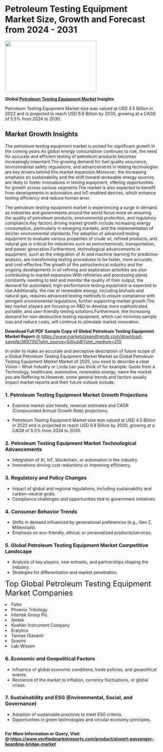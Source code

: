 <H1>Petroleum Testing Equipment Market Size, Growth and Forecast from 2024 - 2031</H1><img class="aligncenter size-medium wp-image-584254" src="https://thirdeyenews.in/wp-content/uploads/2024/09/Global-Market-Research-300x168.jpeg" alt="" width="300" height="168" /><p><strong>Global&nbsp;<a href="https://www.marketsizeandtrends.com/download-sample/369730/?utm_source=Github8j?utm_medium=210">Petroleum Testing Equipment Market</a> Insights</strong></p><p>Petroleum Testing Equipment Market size was valued at USD 4.5 Billion in 2022 and is projected to reach USD 6.8 Billion by 2030, growing at a CAGR of 5.5% from 2024 to 2030.</p><p><h2>Market Growth Insights</h2> <p>The petroleum testing equipment market is poised for significant growth in the coming years.As global energy consumption continues to rise, the need for accurate and efficient testing of petroleum products becomes increasingly important.The growing demand for fuel quality assurance, environmental safety regulations, and advancements in testing technologies are key drivers behind this market expansion.Moreover, the increasing emphasis on sustainability and the shift toward renewable energy sources are likely to foster innovations in testing equipment, offering opportunities for growth across various segments.The market is also expected to benefit from developments in automation and IoT-enabled devices, which enhance testing efficiency and reduce human error.</p> <p>The petroleum testing equipment market is experiencing a surge in demand as industries and governments around the world focus more on ensuring the quality of petroleum products, environmental protection, and regulatory compliance.Key factors driving market growth include increasing energy consumption, particularly in emerging markets, and the implementation of stricter environmental standards.The adoption of advanced testing equipment to evaluate various properties of crude oil, refined products, and natural gas is critical for industries such as petrochemicals, transportation, and power generation.Furthermore, technological advancements in equipment, such as the integration of AI and machine learning for predictive analysis, are transforming testing procedures to be faster, more accurate, and cost-effective.The growth of the petrochemical industry and the ongoing developments in oil refining and exploration activities are also contributing to market expansion.With refineries and processing plants constantly needing to test and monitor the quality of their output, the demand for automated, high-performance testing equipment is expected to rise.Additionally, the rise of renewable energy, including biofuels and natural gas, requires advanced testing methods to ensure compliance with stringent environmental regulations, further supporting market growth.The key market players are focusing on R&D to develop more sophisticated, portable, and user-friendly testing solutions.Furthermore, the increasing demand for non-destructive testing equipment, which can minimize sample loss and reduce costs, will continue to stimulate market innovation.<p><span class=""><strong>Download Full PDF Sample Copy of Global Petroleum Testing Equipment Market Report</strong> @ <a href="https://www.marketsizeandtrends.com/download-sample/369730/?utm_source=Github8j?utm_medium=210" target="_blank">https://www.marketsizeandtrends.com/download-sample/369730/?utm_source=Github8j?utm_medium=210</a></span></p><p>In order to make an accurate and perceptive description of future scope of a Global&nbsp;Petroleum Testing Equipment Market Market as Global&nbsp;Petroleum Testing Equipment Market Market of 2025, you need to describe a clear Vision &ndash; What Industry or Linda can you think of for example: Quote from a Technology, healthcare, automotive, renewable energy, name the market you are Reffering to.However, some general trends and factors usually impact market reports and their future outlook include:</p><h3>1.&nbsp;<strong>Petroleum Testing Equipment Market Growth Projections</strong></h3><ul><li>Examine market size trends, revenue estimates and CAGR (Compounded Annual Growth Rate) projections.</li><li><p>Petroleum Testing Equipment Market size was valued at USD 4.5 Billion in 2022 and is projected to reach USD 6.8 Billion by 2030, growing at a CAGR of 5.5% from 2024 to 2030.</p></li></ul><h3>2.&nbsp;<strong>Petroleum Testing Equipment Market Technological Advancements</strong></h3><ul><li>Integration of AI, IoT, blockchain, or automation in the industry.</li><li>Innovations driving cost reductions or improving efficiency.</li></ul><h3>3.&nbsp;<strong>Regulatory and Policy Changes</strong></h3><ul><li>Impact of global and regional regulations, including sustainability and carbon-neutral goals.</li><li>Compliance challenges and opportunities tied to government initiatives.</li></ul><h3>4.&nbsp;<strong>Consumer Behavior Trends</strong></h3><ul><li>Shifts in demand influenced by generational preferences (e.g., Gen Z, Millennials).</li><li>Emphasis on eco-friendly, ethical, or personalized products/services.</li></ul><h3>5.&nbsp;<strong>Global Petroleum Testing Equipment Market Competitive Landscape</strong></h3><ul><li>Analysis of key players, new entrants, and partnerships shaping the industry.</li><li>Strategies for differentiation and market penetration.</li></ul><p data-pm-slice="1 1 []"><span style="color: inherit; font-family: inherit; font-size: 25px;">Top Global Petroleum Testing Equipment Market Companies</span></p><div class="" data-test-id=""><p><li>Falex</li><li> Phoenix Tribology</li><li> Intertek Group Plc</li><li> Amtek</li><li> Koehler Instrument Company</li><li> Eralytics</li><li> Tannas (Savant)</li><li> Scavini</li><li> Lab-Wissen</li></p></div><h3>6.&nbsp;<strong>Economic and Geopolitical Factors</strong></h3><ul><li>Influence of global economic conditions, trade policies, and geopolitical events.</li><li>Resilience of the market to inflation, currency fluctuations, or global crises.</li></ul><h3>7.&nbsp;<strong>Sustainability and ESG (Environmental, Social, and Governance)</strong></h3><ul><li>Adoption of sustainable practices to meet ESG criteria.</li><li>Opportunities in green technologies and circular economy principles.</li></ul><h2><strong style="font-size: 14px;">For More Information or Query, Visit @&nbsp;</strong><a style="background-color: #ffffff; font-size: 14px;" href="https://www.marketsizeandtrends.com/report/petroleum-testing-equipment-market/" target="_blank">https://www.verifiedmarketreports.com/product/airport-passenger-boarding-bridge-market</a></h2>